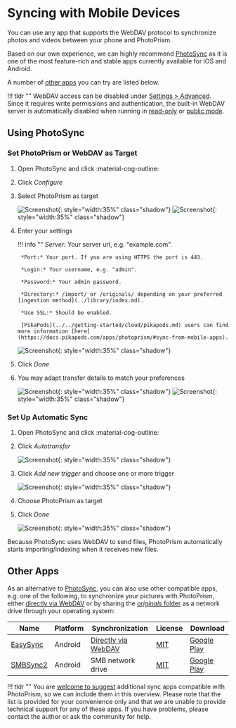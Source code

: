 # Syncing with Mobile Devices

You can use any app that supports the WebDAV protocol to synchronize photos and videos between your phone and PhotoPrism.

Based on our own experience, we can highly recommend [PhotoSync](https://link.photoprism.app/photosync) as it is one of the most feature-rich and stable apps currently available for iOS and Android.

A number of [other apps](#other-apps) you can try are listed below.

!!! tldr ""
    WebDAV access can be disabled under [Settings > Advanced](../settings/advanced.md). Since it requires write permissions and authentication, the built-in WebDAV server is automatically disabled when running in [read-only](../../getting-started/config-options.md#feature-flags) or [public mode](../../getting-started/config-options.md#authentication).

## Using PhotoSync

### Set PhotoPrism or WebDAV as Target

1. Open PhotoSync and click :material-cog-outline:
2. Click *Configure*
3. Select PhotoPrism as target

    ![Screenshot](img/photosync-1.jpg){: style="width:35%" class="shadow"}
    ![Screenshot](img/photosync-2.jpg){: style="width:35%" class="shadow"}

4. Enter your settings

    !!! info ""
        *Server:* Your server url, e.g. "example.com".
        
        *Port:* Your port. If you are using HTTPS the port is 443.

        *Login:* Your username, e.g. "admin".
        
        *Password:* Your admin password.

        *Directory:* /import/ or /originals/ depending on your preferred [ingestion method](../library/index.md).
        
        *Use SSL:* Should be enabled.

        [PikaPods](../../getting-started/cloud/pikapods.md) users can find more information [here](https://docs.pikapods.com/apps/photoprism/#sync-from-mobile-apps). 

      ![Screenshot](img/photosync-3.jpg){: style="width:35%" class="shadow"}

6. Click *Done*
7. You may adapt transfer details to match your preferences

      ![Screenshot](img/photosync-4.jpg){: style="width:35%" class="shadow"}
      ![Screenshot](img/photosync-5.jpg){: style="width:35%" class="shadow"}

### Set Up Automatic Sync

1. Open PhotoSync and click :material-cog-outline:
2. Click *Autotransfer*

      ![Screenshot](img/photosync-1.jpg){: style="width:35%" class="shadow"}

3. Click *Add new trigger* and choose one or more trigger

      ![Screenshot](img/photosync-6.jpg){: style="width:35%" class="shadow"}

4. Choose PhotoPrism as target
5. Click *Done*

      ![Screenshot](img/photosync-7.jpg){: style="width:35%" class="shadow"}

Because PhotoSync uses WebDAV to send files, PhotoPrism automatically starts importing/indexing when it receives new files.

## Other Apps

As an alternative to [PhotoSync](#using-photosync), you can also use other compatible apps, e.g. one of the following, to synchronize your pictures with PhotoPrism, either [directly via WebDAV](webdav.md#server-url) or by sharing the [*originals* folder](../backups/folders.md#originals) as a network drive through your operating system:

| Name                                             | Platform | Synchronization                             | License                                                       | Download                                                                                                                                                    |
|--------------------------------------------------|----------|---------------------------------------------|---------------------------------------------------------------|-------------------------------------------------------------------------------------------------------------------------------------------------------------|
| [EasySync](https://github.com/phpbg/easysync)    | Android  | [Directly via WebDAV](webdav.md#server-url) | [MIT](https://github.com/phpbg/easysync/blob/main/LICENSE)    | [Google Play](https://play.google.com/store/apps/details?id=com.phpbg.easysync&pcampaignid=pcampaignidMKT-Other-global-all-co-prtnr-py-PartBadge-Mar2515-1) |
| [SMBSync2](https://github.com/Sentaroh/SMBSync2) | Android  | SMB network drive                           | [MIT](https://github.com/Sentaroh/SMBSync2/blob/2.55/LICENSE) | [Google Play](https://play.google.com/store/apps/details?id=com.sentaroh.android.SMBSync2)                                                                  |

!!! tldr ""
    You are [welcome to suggest](https://github.com/photoprism/photoprism-docs/tree/master/docs/user-guide/sync/mobile-devices.md) additional sync apps compatible with PhotoPrism, so we can include them in this overview. Please note that the list is provided for your convenience only and that we are unable to provide technical support for any of these apps. If you have problems, please contact the author or ask the community for help.
